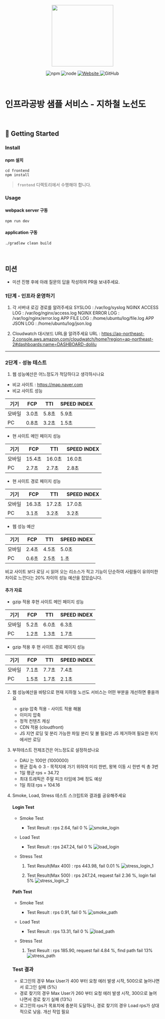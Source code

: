 <p align="center">
    <img width="200px;" src="https://raw.githubusercontent.com/woowacourse/atdd-subway-admin-frontend/master/images/main_logo.png"/>
</p>
<p align="center">
  <img alt="npm" src="https://img.shields.io/badge/npm-%3E%3D%205.5.0-blue">
  <img alt="node" src="https://img.shields.io/badge/node-%3E%3D%209.3.0-blue">
  <a href="https://edu.nextstep.camp/c/R89PYi5H" alt="nextstep atdd">
    <img alt="Website" src="https://img.shields.io/website?url=https%3A%2F%2Fedu.nextstep.camp%2Fc%2FR89PYi5H">
  </a>
  <img alt="GitHub" src="https://img.shields.io/github/license/next-step/atdd-subway-service">
</p>

<br>

# 인프라공방 샘플 서비스 - 지하철 노선도

<br>

## 🚀 Getting Started

### Install
#### npm 설치
```
cd frontend
npm install
```
> `frontend` 디렉토리에서 수행해야 합니다.

### Usage
#### webpack server 구동
```
npm run dev
```
#### application 구동
```
./gradlew clean build
```
<br>

## 미션

* 미션 진행 후에 아래 질문의 답을 작성하여 PR을 보내주세요.

### 1단계 - 인프라 운영하기
1. 각 서버내 로깅 경로를 알려주세요
   SYSLOG : /var/log/syslog
   NGINX ACCESS LOG : /var/log/nginx/access.log
   NGINX ERROR LOG : /var/log/nginx/error.log
   APP FILE LOG : /home/ubuntu/log/file.log
   APP JSON LOG : /home/ubuntu/log/json.log

2. Cloudwatch 대시보드 URL을 알려주세요
   URL : https://ap-northeast-2.console.aws.amazon.com/cloudwatch/home?region=ap-northeast-2#dashboards:name=DASHBOARD-dolilu

---

### 2단계 - 성능 테스트
1. 웹 성능예산은 어느정도가 적당하다고 생각하시나요
* 비교 사이트 : https://map.naver.com
* 비교 사이트 성능

|기기|FCP|TTI|SPEED INDEX|
|-----|-----|-----|-----|
|모바일|3.0초|5.8초|5.9초|
| PC |0.8초|3.2초|1.5초|

* 현 사이트 메인 페이지 성능

|기기|FCP|TTI|SPEED INDEX|
|-----|-----|-----|-----|
|모바일|15.4초|16.0초|16.0초|
| PC |2.7초|2.7초|2.8초|

* 현 사이트 경로 페이지 성능

|기기|FCP|TTI|SPEED INDEX|
|-----|-----|-----|-----|
|모바일|16.3초|17.2초|17.0초|
| PC |3.1초|3.2초|3.2초|

* 웹 성능 예산

|기기|FCP|TTI|SPEED INDEX|
|-----|-----|-----|-----|
|모바일|2.4초|4.5초|5.0초|
| PC |0.6초|2.5초|1.초|

비교 사이트 보다 로딩 시 읽어 오는 리소스가 적고 기능이 단순하여
사람들이 유의미한 차이로 느낀다는 20% 차이의 성능 예산을 잡았습니다.

#### 추가 자료

* gzip 적용 후현 사이트 메인 페이지 성능

|기기|FCP|TTI|SPEED INDEX|
|-----|-----|-----|-----|
|모바일|5.2초|6.0초|6.3초|
| PC |1.2초|1.3초|1.7초|

* gzip 적용 후 현 사이트 경로 페이지 성능

|기기|FCP|TTI|SPEED INDEX|
|-----|-----|-----|-----|
|모바일|7.1초|7.7초|7.4초|
| PC |1.5초|1.7초|2.1초|

2. 웹 성능예산을 바탕으로 현재 지하철 노선도 서비스는 어떤 부분을 개선하면 좋을까요

   * gzip 압축 적용 - 사이트 적용 해봄
   * 이미지 압축
   * 정적 컨텐츠 캐싱
   * CDN 적용 (cloudfront)
   * JS 지연 로딩 및 분리 가능한 파일 분리 및 불 필요한 JS 제거하여 필요한 위치에서만 로딩


3. 부하테스트 전제조건은 어느정도로 설정하셨나요
   * DAU 는 100만 (1000000)
   * 평균 접속 수 3 - 목적지에 가기 위하여 미리 한번, 왕복 이동 시 한번 씩 총 3번
   * 1일 평균 rps = 34.72
   * 최대 트래픽은 주말 피크 타임에 3배 정도 예상
   * 1일 최대 rps = 104.16
   
   
4. Smoke, Load, Stress 테스트 스크립트와 결과를 공유해주세요

   #### Login Test
   * Smoke Test
      * Test Result : rps 2.64, fail 0 %
        ![smoke_login](./src/main/resources/static/images/smoke_login.png)

   * Load Test
      * Test Result : rps 247.24, fail 0 %
        ![load_login](./src/main/resources/static/images/load_login.png)

   * Stress Test
      1. Test Result(Max 400) : rps 443.98, fail 0.01 %
         ![stress_login_1](./src/main/resources/static/images/stress_login_max_400.png)

      2. Test Result(Max 500) : rps 247.24, request fail 2.36 %, login fail 5%
         ![stress_login_2](./src/main/resources/static/images/stress_login_max_500.png)

   #### Path Test
   * Smoke Test
      * Test Result : rps 0.91, fail 0 %
        ![smoke_path](./src/main/resources/static/images/smoke_path.png)

   * Load Test
      * Test Result : rps 13.31, fail 0 %
        ![load_path](./src/main/resources/static/images/load_path.png)

   * Stress Test
      1. Test Result : rps 185.90, request fail 4.84 %, find path fail 13%
         ![stress_path](./src/main/resources/static/images/stress_path.png)


   ### Test 결과
   * 로그인의 경우 Max User가 400 부터 요청 에러 발생 시작, 500으로 늘어나면서 로그인 실패 (5%)
   * 경로 찾기의 경우 Max User가 260 부터 요청 에러 발생 시작, 300으로 늘어나면서 경로 찾기 실패 (13%)
   * 로그인의 rps가 목표치에 충분히 도달하나, 경로 찾기의 경우 Load rps가 상대적으로 낮음. 개선 작업 필요  
